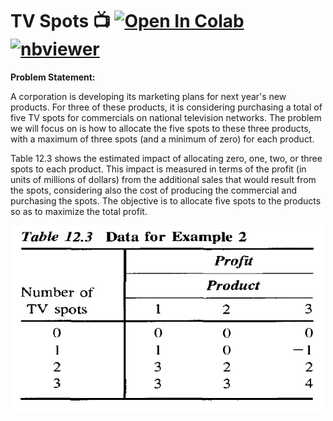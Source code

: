 # TV Spots 📺 <a href="https://colab.research.google.com/github/Pegah-Ardehkhani/Optimization-Problems-and-Solutions/blob/main/13.%20TV%20Spots/TV%20Spots.ipynb" target="_parent\"><img src="https://colab.research.google.com/assets/colab-badge.svg" alt="Open In Colab"/></a> [![nbviewer](https://img.shields.io/badge/render-nbviewer-orange.svg)](https://nbviewer.org/github/Pegah-Ardehkhani/Optimization-Problems-and-Solutions/blob/main/13.%20TV%20Spots/TV%20Spots.ipynb)

**Problem Statement:**

A corporation is developing its marketing plans for next year's new products. For three of these products, it is considering purchasing a total of five TV spots for commercials on national television networks. The problem we will focus on is how to allocate the five spots to these three products, with a maximum of three spots (and a minimum of zero) for each product.

Table 12.3 shows the estimated impact of allocating zero, one, two, or three spots to each product. This impact is measured in terms of the profit (in units of millions of dollars) from the additional sales that would result from the spots, considering also the cost of producing the commercial and purchasing the spots. The objective is to allocate five spots to the products so as to maximize the total profit.

<p align="center">
  <img width="500" height="300" src="https://github.com/Pegah-Ardehkhani/Optimization-Problems-and-Solutions/blob/main/13.%20TV%20Spots/Table%2012.3.PNG">
</p>
